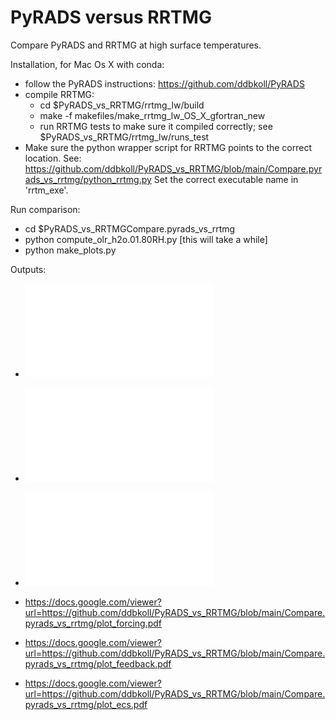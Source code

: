 # PyRADS versus RRTMG
Compare PyRADS and RRTMG at high surface temperatures. 

Installation, for Mac Os X with conda:
- follow the PyRADS instructions: https://github.com/ddbkoll/PyRADS
- compile RRTMG:
    - cd $PyRADS_vs_RRTMG/rrtmg_lw/build
    - make -f makefiles/make_rrtmg_lw_OS_X_gfortran_new
    - run RRTMG tests to make sure it compiled correctly; see $PyRADS_vs_RRTMG/rrtmg_lw/runs_test
- Make sure the python wrapper script for RRTMG points to the correct location.
    See: https://github.com/ddbkoll/PyRADS_vs_RRTMG/blob/main/Compare.pyrads_vs_rrtmg/python_rrtmg.py
    Set the correct executable name in 'rrtm_exe'.
    
Run comparison:
- cd $PyRADS_vs_RRTMGCompare.pyrads_vs_rrtmg
- python compute_olr_h2o.01.80RH.py    [this will take a while]
- python make_plots.py

Outputs:
- ![Forcing](Compare.pyrads_vs_rrtmg/plot_forcing.pdf)
- ![Feedback](Compare.pyrads_vs_rrtmg/plot_feedback.pdf)
- ![Estimated climated sensitivity](Compare.pyrads_vs_rrtmg/plot_ecs.pdf)

- https://docs.google.com/viewer?url=https://github.com/ddbkoll/PyRADS_vs_RRTMG/blob/main/Compare.pyrads_vs_rrtmg/plot_forcing.pdf
- https://docs.google.com/viewer?url=https://github.com/ddbkoll/PyRADS_vs_RRTMG/blob/main/Compare.pyrads_vs_rrtmg/plot_feedback.pdf
- https://docs.google.com/viewer?url=https://github.com/ddbkoll/PyRADS_vs_RRTMG/blob/main/Compare.pyrads_vs_rrtmg/plot_ecs.pdf


